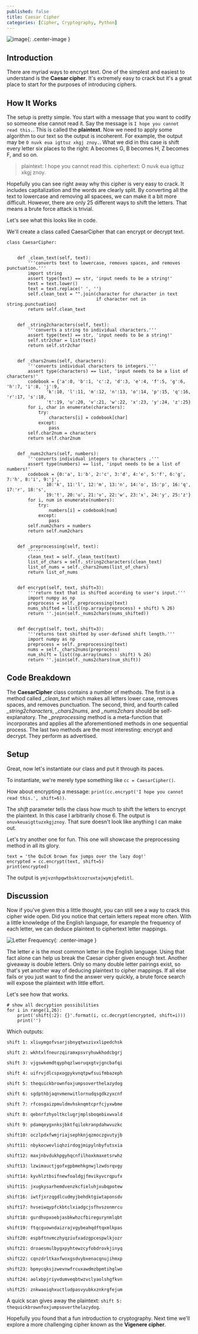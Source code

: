 ```yaml
---
published: false
title: Caesar Cipher
categories: [Cipher, Cryptography, Python]
---
```


![image](/assets/images/code_talkers.png?raw=true){: .center-image }

## Introduction
There are myriad ways to encrypt text. One of the simplest and easiest to understand is the **Caesar cipher**. It's extremely easy to crack but it's a great place to start for the purposes of introducing ciphers.

## How It Works
The setup is pretty simple. You start with a message that you want to codify so someone else cannot read it. Say the message is `I hope you cannot read this.`. This is called the **plaintext**. Now we need to apply some algorithm to our text so the output is incoherent. For example, the output may be `O nuvk eua igttuz xkgj znoy.`. What we did in this case is shift every letter six places to the right: A becomes G, B becomes H, Z becomes F, and so on.

> plaintext: I hope you cannot read this.
> ciphertext: O nuvk eua igttuz xkgj znoy.

Hopefully you can see right away why this cipher is very easy to crack. It includes capitalization and the words are clearly split. By converting all the text to lowercase and removing all spacees, we can make it a bit more difficult. However, there are only 25 different ways to shift the letters. That means a brute force attack is trivial.

Let's see what this looks like in code. 

We'll create a class called CaesarCipher that can encrypt or decrypt text.

```
class CaesarCipher:
    
    
    def _clean_text(self, text):
        '''converts text to lowercase, removes spaces, and removes punctuation.'''
        import string
        assert type(text) == str, 'input needs to be a string!'
        text = text.lower()
        text = text.replace(' ', '')
        self.clean_text = "".join(character for character in text 
                                  if character not in string.punctuation)
        return self.clean_text
    
    
    def _string2characters(self, text):
        '''converts a string to individual characters.'''
        assert type(text) == str, 'input needs to be a string!'
        self.str2char = list(text)
        return self.str2char
    
    
    def _chars2nums(self, characters):
        '''converts individual characters to integers.'''
        assert type(characters) == list, 'input needs to be a list of characters!'
        codebook = {'a':0, 'b':1, 'c':2, 'd':3, 'e':4, 'f':5, 'g':6, 'h':7, 'i':8, 'j':9,
               'k':10, 'l':11, 'm':12, 'n':13, 'o':14, 'p':15, 'q':16, 'r':17, 's':18,
               't':19, 'u':20, 'v':21, 'w':22, 'x':23, 'y':24, 'z':25}
        for i, char in enumerate(characters):
            try:
                characters[i] = codebook[char]
            except:
                pass
        self.char2num = characters
        return self.char2num
    
    
    def _nums2chars(self, numbers):
        '''converts individual integers to characters .'''
        assert type(numbers) == list, 'input needs to be a list of numbers!'
        codebook = {0:'a', 1:'b', 2:'c', 3:'d', 4:'e', 5:'f', 6:'g', 7:'h', 8:'i', 9:'j',
               10:'k', 11:'l', 12:'m', 13:'n', 14:'o', 15:'p', 16:'q', 17:'r', 18:'s',
               19:'t', 20:'u', 21:'v', 22:'w', 23:'x', 24:'y', 25:'z'}
        for i, num in enumerate(numbers):
            try:
                numbers[i] = codebook[num]
            except:
                pass
        self.num2chars = numbers
        return self.num2chars
    
    
    def _preprocessing(self, text):
        ''''''
        clean_text = self._clean_text(text)
        list_of_chars = self._string2characters(clean_text)
        list_of_nums = self._chars2nums(list_of_chars)
        return list_of_nums
   
   
    def encrypt(self, text, shift=3):
        '''return text that is shifted according to user's input.'''
        import numpy as np
        preprocess = self._preprocessing(text)
        nums_shifted = list((np.array(preprocess) + shift) % 26)
        return ''.join(self._nums2chars(nums_shifted))
    
    
    def decrypt(self, text, shift=3):
        '''returns text shifted by user-defined shift length.'''
        import numpy as np
        preprocess = self._preprocessing(text)
        nums = self._chars2nums(preprocess)
        num_shift = list((np.array(nums) - shift) % 26)
        return ''.join(self._nums2chars(num_shift))
```

## Code Breakdown
The **CaesarCipher** class contains a number of methods. The first is a method called *_clean_text* which makes all letters lower case, removes spaces, and removes punctuation. The second, third, and fourth called *_string2characters*, *_chars2nums*, and *_nums2chars* should be self-explanatory. The *_preprocessing* method is a meta-function that incorporates and applies all the aforementioned methods in one sequential process. The last two methods are the most interesting: encrypt and decrypt. They perform as advertised. 

## Setup

Great, now let's instantiate our class and put it through its paces. 

To instantiate, we're merely type something like `cc = CaesarCipher()`. 

How about encrypting a message: `print(cc.encrypt('I hope you cannot read this.', shift=6))`.

The *shift* parameter tells the class how much to shift the letters to encrypt the plaintext. In this case I arbitrarily chose 6. The output is `onuvkeuaigttuzxkgjznoy`. That sure doesn't look like anything I can make out. 

Let's try another one for fun. This one will showcase the preprocessing method in all its glory.

```
text = 'the QuIcK brown fox jumps over the lazy dog!'
encrypted = cc.encrypt(text, shift=5)
print(encrypted)
```

The output is `ymjvznhpgwtbsktcozruxtajwymjqfeditl`.

## Discussion

Now if you've given this a little thought, you can still see a way to crack this cipher wide open. Did you notice that certain letters repeat more often. With a little knowledge of the English language, for example the frequency of each letter, we can deduce plaintext to ciphertext letter mappings. 

![Letter Frequency](/assets/images/letter_frequency.png?raw=true){: .center-image }

The letter *e* is the most common letter in the English language. Using that fact alone can help us break the Caesar cipher given enough text. Another giveaway is double letters. Only so many double letter pairings exist, so that's yet another way of deducing plaintext to cipher mappings. If all else fails or you just want to find the answer very quickly, a brute force search will expose the plaintext with little effort. 

Let's see how that works.

```
# show all decryption possibilities
for i in range(1,26):
    print('shift{:2}: {}'.format(i, cc.decrypt(encrypted, shift=i)))
    print('')
```

Which outputs:

```
shift 1: xliuymgofvsarjsbnyqtwszivxlipedchsk

shift 2: wkhtxlfneurzqiramxpsvryhuwkhodcbgrj

shift 3: vjgswkemdtqyphqzlworuqxgtvjgncbafqi

shift 4: uifrvjdlcspxogpykvnqtpwfsuifmbazeph

shift 5: thequickbrownfoxjumpsoverthelazydog

shift 6: sgdpthbjaqnvmenwitlornudqsgdkzyxcnf

shift 7: rfcosgaizpmuldmvhsknqmtcprfcjyxwbme

shift 8: qebnrfzhyoltkclugrjmplsboqebixwvald

shift 9: pdamqeygxnksjbktfqilokranpdahwvuzkc

shift10: oczlpdxfwmjriajsephknjqzmoczgvutyjb

shift11: nbykocwevliqhzirdogjmipylnbyfutsxia

shift12: maxjnbvdukhpgyhqcnfilhoxkmaxetsrwhz

shift13: lzwimauctjgofxgpbmehkgnwjlzwdsrqvgy

shift14: kyvhlztbsifnewfoaldgjfmvikyvcrqpufx

shift15: jxugkysarhemdvenzkcfieluhjxubqpotew

shift16: iwtfjxrzqgdlcudmyjbehdktgiwtaponsdv

shift17: hvseiwqypfckbtclxiadgcjsfhvszonmrcu

shift18: gurdhvpxoebjasbkwhzcfbiregurynmlqbt

shift19: ftqcguowndaizrajvgybeahqdftqxmlkpas

shift20: espbftnvmczhyqziufxadzgpcespwlkjozr

shift21: droaesmulbygxpyhtewzcyfobdrovkjinyq

shift22: cqnzdrltkaxfwoxgsdvybxenacqnujihmxp

shift23: bpmycqksjzwevnwfrcuxawdmzbpmtihglwo

shift24: aolxbpjriyvdumveqbtwzvclyaolshgfkvn

shift25: znkwaoiqhxuctludpasvyubkxznkrgfejum

```

A quick scan gives away the plaintext: `shift 5: thequickbrownfoxjumpsoverthelazydog`. 

Hopefully you found that a fun introduction to cryptography. Next time we'll explore a more challenging cipher known as the **Vigenere cipher**.
